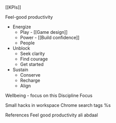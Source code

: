 [[KPIs]]

Feel-good productivity
- Energize
	- Play - [[Game design]]
	- Power - [[Build confidence]]
	- People
- Unblock
	- Seek clarity
	- Find courage
	- Get started
- Sustain
	- Conserve
	- Recharge
	- Align

Wellbeing - focus on this
Discipline
Focus

Small hacks in workspace
Chrome search tags
%s

References
Feel good productivity ali abdaal